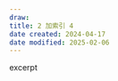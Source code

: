 ```yaml
---
draw:
title: 2 加索引 4
date created: 2024-04-17
date modified: 2025-02-06
---
```


excerpt

<!-- more -->
